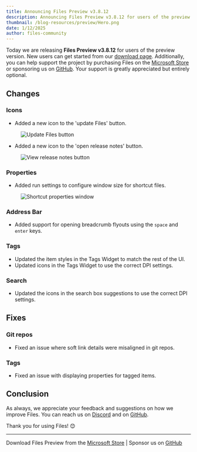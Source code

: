 ```yaml
---
title: Announcing Files Preview v3.8.12
description: Announcing Files Preview v3.8.12 for users of the preview version.
thumbnail: /blog-resources/preview/Hero.png
date: 1/12/2025
author: files-community
---
```


Today we are releasing **Files Preview v3.8.12** for users of the preview version. New users can get started from our [download page](/download/). Additionally, you can help support the project by purchasing Files on the [Microsoft Store](ms-windows-store://pdp/?ProductId=9NSQD9PKV3SS&cid=FilesWebsite) or sponsoring us on [GitHub](https://github.com/sponsors/yaira2). Your support is greatly appreciated but entirely optional.

## Changes

### Icons

- Added a new icon to the 'update Files' button.

<figure>
    <img src="/blog-resources/v3-8-12/UpdateFilesIcon.png" alt="Update Files button" />
</figure>

- Added a new icon to the 'open release notes' button.

<figure>
    <img src="/blog-resources/v3-8-12/ReleaseNotesIcon.png" alt="View release notes button" />
</figure>

### Properties

- Added run settings to configure window size for shortcut files.

<figure>
    <img src="/blog-resources/v3-8-12/ShortcutWindowArgs.png" alt="Shortcut properties window" />
</figure>

### Address Bar

- Added support for opening breadcrumb flyouts using the `space` and `enter` keys.

### Tags

- Updated the item styles in the Tags Widget to match the rest of the UI.
- Updated icons in the Tags Widget to use the correct DPI settings.

### Search

- Updated the icons in the search box suggestions to use the correct DPI settings.

## Fixes

### Git repos

- Fixed an issue where soft link details were misaligned in git repos.

### Tags

- Fixed an issue with displaying properties for tagged items.

## Conclusion

As always, we appreciate your feedback and suggestions on how we improve Files. You can reach us on [Discord](https://discord.gg/files) and on [GitHub](https://github.com/files-community/Files/).

Thank you for using Files! 😊

---

Download Files Preview from the [Microsoft Store](ms-windows-store://pdp/?ProductId=9NSQD9PKV3SS&cid=FilesWebsite) | Sponsor us on [GitHub](https://github.com/sponsors/yaira2/)